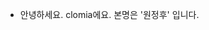 - 안녕하세요. clomia에요. 본명은 '원정후' 입니다.

<!---
clomia/clomia is a ✨ special ✨ repository because its `README.md` (this file) appears on your GitHub profile.
You can click the Preview link to take a look at your changes.
--->
